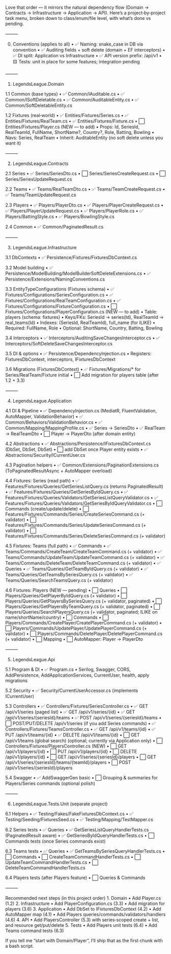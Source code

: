 Love that order — it mirrors the natural dependency flow (Domain → Contracts → Infrastructure → Application → API). Here’s a project‑by‑project task menu, broken down to class/enum/file level, with what’s done vs pending.

⸻

0) Conventions (applies to all)
	•	✅ Naming: snake_case in DB via convention
	•	✅ Auditing fields + soft delete (domain + EF interceptors)
	•	✅ DI split: Application vs Infrastructure
	•	✅ API version prefix: /api/v1
	•	🟨 Tests: unit in place for some features; integration pending

⸻

1) LegendsLeague.Domain

1.1 Common (base types)
	•	✅ Common/IAuditable.cs
	•	✅ Common/ISoftDeletable.cs
	•	✅ Common/AuditableEntity.cs
	•	✅ Common/SoftDeletableEntity.cs

1.2 Fixtures (real‑world)
	•	✅ Entities/Fixtures/Series.cs
	•	✅ Entities/Fixtures/RealTeam.cs
	•	✅ Entities/Fixtures/Fixture.cs
	•	⬜ Entities/Fixtures/Player.cs (NEW — to add)
	•	Props: Id, SeriesId, RealTeamId, FullName, ShortName?, Country?, Role, Batting, Bowling
	•	Navs: Series, RealTeam
	•	Inherit: AuditableEntity (no soft delete unless you want it)

⸻

2) LegendsLeague.Contracts

2.1 Series
	•	✅ Series/SeriesDto.cs
	•	⬜ Series/SeriesCreateRequest.cs
	•	⬜ Series/SeriesUpdateRequest.cs

2.2 Teams
	•	✅ Teams/RealTeamDto.cs
	•	✅ Teams/TeamCreateRequest.cs
	•	✅ Teams/TeamUpdateRequest.cs

2.3 Players
	•	✅ Players/PlayerDto.cs
	•	✅ Players/PlayerCreateRequest.cs
	•	✅ Players/PlayerUpdateRequest.cs
	•	✅ Players/PlayerRole.cs
	•	✅ Players/BattingStyle.cs
	•	✅ Players/BowlingStyle.cs

2.4 Common
	•	✅ Common/PaginatedResult<T>.cs

⸻

3) LegendsLeague.Infrastructure

3.1 DbContexts
	•	✅ Persistence/Fixtures/FixturesDbContext.cs

3.2 Model building
	•	✅ Persistence/ModelBuilding/ModelBuilderSoftDeleteExtensions.cs
	•	✅ Persistence/Extensions/NamingConventions.cs

3.3 EntityTypeConfigurations (Fixtures schema)
	•	✅ Fixtures/Configurations/SeriesConfiguration.cs
	•	✅ Fixtures/Configurations/RealTeamConfiguration.cs
	•	✅ Fixtures/Configurations/FixtureConfiguration.cs
	•	⬜ Fixtures/Configurations/PlayerConfiguration.cs (NEW — to add)
	•	Table: players (schema: fixtures)
	•	Keys/FKs: SeriesId → series(Id), RealTeamId → real_teams(Id)
	•	Indexes: (SeriesId, RealTeamId), full_name (for ILIKE)
	•	Required: FullName, Role
	•	Optional: ShortName, Country, Batting, Bowling

3.4 Interceptors
	•	✅ Interceptors/AuditingSaveChangesInterceptor.cs
	•	✅ Interceptors/SoftDeleteSaveChangesInterceptor.cs

3.5 DI & options
	•	✅ Persistence/DependencyInjection.cs
	•	Registers: FixturesDbContext, interceptors, IFixturesDbContext

3.6 Migrations (FixturesDbContext)
	•	✅ Fixtures/Migrations/* for Series/RealTeam/Fixture initial
	•	⬜ Add migration for players table (after 1.2 + 3.3)

⸻

4) LegendsLeague.Application

4.1 DI & Pipeline
	•	✅ DependencyInjection.cs (MediatR, FluentValidation, AutoMapper, ValidationBehavior)
	•	✅ Common/Behaviors/ValidationBehavior.cs
	•	✅ Common/Mapping/MappingProfile.cs
	•	✅ Series → SeriesDto
	•	✅ RealTeam → RealTeamDto
	•	⬜ Player → PlayerDto (after domain entity)

4.2 Abstractions
	•	✅ Abstractions/Persistence/IFixturesDbContext.cs (DbSet, DbSet, DbSet)
	•	⬜ add DbSet<Player> once Player entity exists
	•	✅ Abstractions/Security/ICurrentUser.cs

4.3 Pagination helpers
	•	✅ Common/Extensions/PaginationExtensions.cs (ToPaginatedResultAsync + AutoMapper overload)

4.4 Fixtures: Series (read path)
	•	✅ Features/Fixtures/Queries/GetSeriesListQuery.cs (returns PaginatedResult<SeriesDto>)
	•	✅ Features/Fixtures/Queries/GetSeriesByIdQuery.cs
	•	✅ Features/Fixtures/Queries/Validators/GetSeriesListQueryValidator.cs
	•	✅ Features/Fixtures/Queries/Validators/GetSeriesByIdQueryValidator.cs
	•	⬜ Commands (create/update/delete)
	•	⬜ Features/Fixtures/Commands/Series/CreateSeriesCommand.cs (+ validator)
	•	⬜ Features/Fixtures/Commands/Series/UpdateSeriesCommand.cs (+ validator)
	•	⬜ Features/Fixtures/Commands/Series/DeleteSeriesCommand.cs (+ validator)

4.5 Fixtures: Teams (full path)
	•	✅ Commands
	•	✅ Teams/Commands/CreateTeam/CreateTeamCommand.cs (+ validator)
	•	✅ Teams/Commands/UpdateTeam/UpdateTeamCommand.cs (+ validator)
	•	✅ Teams/Commands/DeleteTeam/DeleteTeamCommand.cs (+ validator)
	•	✅ Queries
	•	✅ Teams/Queries/GetTeamByIdQuery.cs (+ validator)
	•	✅ Teams/Queries/GetTeamsBySeriesQuery.cs (+ validator)
	•	✅ Teams/Queries/SearchTeamsQuery.cs (+ validator)

4.6 Fixtures: Players (NEW — pending)
	•	⬜ Queries
	•	⬜ Players/Queries/GetPlayerByIdQuery.cs (+ validator)
	•	⬜ Players/Queries/GetPlayersBySeriesQuery.cs (+ validator, paginated)
	•	⬜ Players/Queries/GetPlayersByTeamQuery.cs (+ validator, paginated)
	•	⬜ Players/Queries/SearchPlayersQuery.cs (+ validator, paginated; ILIKE on name/shortName/country)
	•	⬜ Commands
	•	⬜ Players/Commands/CreatePlayer/CreatePlayerCommand.cs (+ validator)
	•	⬜ Players/Commands/UpdatePlayer/UpdatePlayerCommand.cs (+ validator)
	•	⬜ Players/Commands/DeletePlayer/DeletePlayerCommand.cs (+ validator)
	•	⬜ Mapping
	•	⬜ AutoMapper: Player → PlayerDto

⸻

5) LegendsLeague.Api

5.1 Program & DI
	•	✅ Program.cs
	•	Serilog, Swagger, CORS, AddPersistence, AddApplicationServices, CurrentUser, health, apply migrations

5.2 Security
	•	✅ Security/CurrentUserAccessor.cs (implements ICurrentUser)

5.3 Controllers
	•	✅ Controllers/Fixtures/SeriesController.cs
	•	✅ GET /api/v1/series (paged list)
	•	✅ GET /api/v1/series/{id}
	•	✅ GET /api/v1/series/{seriesId}/teams
	•	✅ POST /api/v1/series/{seriesId}/teams
	•	⬜ POST/PUT/DELETE /api/v1/series (if you add Series commands)
	•	✅ Controllers/Fixtures/TeamsController.cs
	•	✅ GET /api/v1/teams/{id}
	•	✅ PUT /api/v1/teams/{id}
	•	✅ DELETE /api/v1/teams/{id}
	•	⬜ GET /api/v1/teams (global search) (optional; currently via Application only)
	•	⬜ Controllers/Fixtures/PlayersController.cs (NEW)
	•	⬜ GET /api/v1/players/{id}
	•	⬜ PUT /api/v1/players/{id}
	•	⬜ DELETE /api/v1/players/{id}
	•	⬜ GET /api/v1/series/{seriesId}/players
	•	⬜ GET /api/v1/series/{seriesId}/teams/{teamId}/players
	•	⬜ POST /api/v1/series/{seriesId}/players

5.4 Swagger
	•	✅ AddSwaggerGen basic
	•	⬜ Grouping & summaries for Players/Series commands (optional polish)

⸻

6) LegendsLeague.Tests.Unit (separate project)

6.1 Helpers
	•	✅ Testing/Fakes/FakeFixturesDbContext.cs
	•	✅ Testing/Seeding/FixturesSeed.cs
	•	✅ Testing/Mapping/TestMapper.cs

6.2 Series tests
	•	✅ Queries
	•	✅ GetSeriesListQueryHandlerTests.cs (PaginatedResult aware)
	•	✅ GetSeriesByIdQueryHandlerTests.cs
	•	⬜ Commands tests (once Series commands exist)

6.3 Teams tests
	•	✅ Queries
	•	✅ GetTeamsBySeriesQueryHandlerTests.cs
	•	⬜ Commands
	•	⬜ CreateTeamCommandHandlerTests.cs
	•	⬜ UpdateTeamCommandHandlerTests.cs
	•	⬜ DeleteTeamCommandHandlerTests.cs

6.4 Players tests (after Players feature)
	•	⬜ Queries & Commands

⸻

Recommended next steps (in this project order)
	1.	Domain
	•	Add Player.cs (1.2)
	2.	Infrastructure
	•	Add PlayerConfiguration.cs (3.3)
	•	Add migration for players (3.6)
	3.	Application
	•	Add DbSet<Player> to IFixturesDbContext (4.2)
	•	Add AutoMapper map (4.1)
	•	Add Players queries/commands/validators/handlers (4.6)
	4.	API
	•	Add PlayersController (5.3) with series‑scoped create + list, and resource get/put/delete
	5.	Tests
	•	Add Players unit tests (6.4)
	•	Add Teams command tests (6.3)

If you tell me “start with Domain/Player”, I’ll ship that as the first chunk with a bash script.
